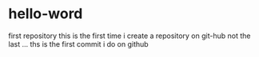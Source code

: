 # hello-word
first repository
this is the first time i create a repository on git-hub
not the last ...
ths is the first commit i do on github
